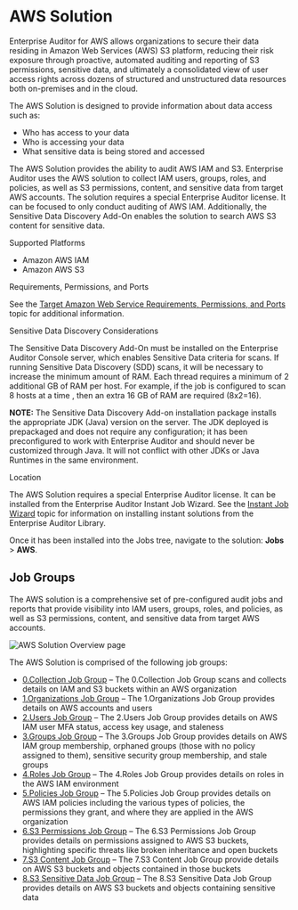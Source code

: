 # AWS Solution

Enterprise Auditor for AWS allows organizations to secure their data residing in Amazon Web Services
(AWS) S3 platform, reducing their risk exposure through proactive, automated auditing and reporting
of S3 permissions, sensitive data, and ultimately a consolidated view of user access rights across
dozens of structured and unstructured data resources both on-premises and in the cloud.

The AWS Solution is designed to provide information about data access such as:

- Who has access to your data
- Who is accessing your data
- What sensitive data is being stored and accessed

The AWS Solution provides the ability to audit AWS IAM and S3. Enterprise Auditor uses the AWS
solution to collect IAM users, groups, roles, and policies, as well as S3 permissions, content, and
sensitive data from target AWS accounts. The solution requires a special Enterprise Auditor license.
It can be focused to only conduct auditing of AWS IAM. Additionally, the Sensitive Data Discovery
Add-On enables the solution to search AWS S3 content for sensitive data.

Supported Platforms

- Amazon AWS IAM
- Amazon AWS S3

Requirements, Permissions, and Ports

See the
[Target Amazon Web Service Requirements, Permissions, and Ports](/docs/accessanalyzer/11.6/requirements/target/aws.md)
topic for additional information.

Sensitive Data Discovery Considerations

The Sensitive Data Discovery Add-On must be installed on the Enterprise Auditor Console server,
which enables Sensitive Data criteria for scans. If running Sensitive Data Discovery (SDD) scans, it
will be necessary to increase the minimum amount of RAM. Each thread requires a minimum of 2
additional GB of RAM per host. For example, if the job is configured to scan 8 hosts at a time ,
then an extra 16 GB of RAM are required (8x2=16).

**NOTE:** The Sensitive Data Discovery Add-on installation package installs the appropriate JDK
(Java) version on the server. The JDK deployed is prepackaged and does not require any
configuration; it has been preconfigured to work with Enterprise Auditor and should never be
customized through Java. It will not conflict with other JDKs or Java Runtimes in the same
environment.

Location

The AWS Solution requires a special Enterprise Auditor license. It can be installed from the
Enterprise Auditor Instant Job Wizard. See the
[Instant Job Wizard](/docs/accessanalyzer/11.6/admin/jobs/instantjobs/overview.md)
topic for information on installing instant solutions from the Enterprise Auditor Library.

Once it has been installed into the Jobs tree, navigate to the solution: **Jobs** > **AWS**.

## Job Groups

The AWS solution is a comprehensive set of pre-configured audit jobs and reports that provide
visibility into IAM users, groups, roles, and policies, as well as S3 permissions, content, and
sensitive data from target AWS accounts.

![AWS Solution Overview page](/img/versioned_docs/accessanalyzer_11.6/accessanalyzer/admin/runninginstances/overviewpage.webp)

The AWS Solution is comprised of the following job groups:

- [0.Collection Job Group](/docs/accessanalyzer/11.6/solutions/aws/collection/overview.md)
  – The 0.Collection Job Group scans and collects details on IAM and S3 buckets within an AWS
  organization
- [1.Organizations Job Group](/docs/accessanalyzer/11.6/solutions/aws/organizations/overview.md)
  – The 1.Organizations Job Group provides details on AWS accounts and users
- [2.Users Job Group](/docs/accessanalyzer/11.6/solutions/aws/users/overview.md)
  – The 2.Users Job Group provides details on AWS IAM user MFA status, access key usage, and
  staleness
- [3.Groups Job Group](/docs/accessanalyzer/11.6/solutions/aws/groups/overview.md)
  – The 3.Groups Job Group provides details on AWS IAM group membership, orphaned groups (those with
  no policy assigned to them), sensitive security group membership, and stale groups
- [4.Roles Job Group](/docs/accessanalyzer/11.6/solutions/aws/roles/overview.md)
  – The 4.Roles Job Group provides details on roles in the AWS IAM environment
- [5.Policies Job Group](/docs/accessanalyzer/11.6/solutions/aws/policies/overview.md)
  – The 5.Policies Job Group provides details on AWS IAM policies including the various types of
  policies, the permissions they grant, and where they are applied in the AWS organization
- [6.S3 Permissions Job Group](/docs/accessanalyzer/11.6/solutions/aws/s3permissions/overview.md)
  – The 6.S3 Permissions Job Group provides details on permissions assigned to AWS S3 buckets,
  highlighting specific threats like broken inheritance and open buckets
- [7.S3 Content Job Group](/docs/accessanalyzer/11.6/solutions/aws/s3content/overview.md)
  – The 7.S3 Content Job Group provide details on AWS S3 buckets and objects contained in those
  buckets
- [8.S3 Sensitive Data Job Group](/docs/accessanalyzer/11.6/solutions/aws/sensitivedata/overview.md)
  – The 8.S3 Sensitive Data Job Group provides details on AWS S3 buckets and objects containing
  sensitive data
